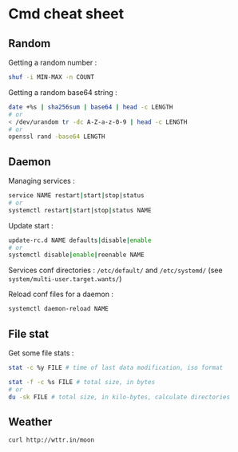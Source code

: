 # Cmd cheat sheet

## Random

Getting a random number :

```sh
shuf -i MIN-MAX -n COUNT
```

Getting a random base64 string :

```sh
date +%s | sha256sum | base64 | head -c LENGTH
# or
< /dev/urandom tr -dc A-Z-a-z-0-9 | head -c LENGTH
# or
openssl rand -base64 LENGTH
```

## Daemon

Managing services :

```sh
service NAME restart|start|stop|status
# or 
systemctl restart|start|stop|status NAME
```

Update start :
```sh
update-rc.d NAME defaults|disable|enable
# or
systemctl disable|enable|reenable NAME
```
Services conf directories :
`/etc/default/` and `/etc/systemd/` (see `system/multi-user.target.wants/`)

Reload conf files for a daemon :

```sh
systemctl daemon-reload NAME
```

## File stat

Get some file stats :

```sh
stat -c %y FILE # time of last data modification, iso format

stat -f -c %s FILE # total size, in bytes
# or
du -sk FILE # total size, in kilo-bytes, calculate directories
```

## Weather
```sh
curl http://wttr.in/moon
```
